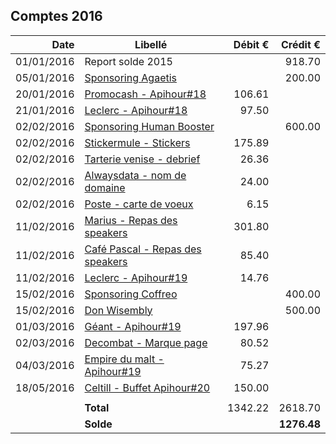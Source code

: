 
## Comptes 2016

| Date       | Libellé                                                                            | Débit €   | Crédit €  |
|-----------:|------------------------------------------------------------------------------------|----------:|----------:|
| 01/01/2016 | Report solde 2015                                                                  |           |    918.70 |
| 05/01/2016 | [Sponsoring Agaetis](invoices/out/201512_01_agaetis.pdf)                           |           |    200.00 |
| 20/01/2016 | [Promocash - Apihour#18](invoices/in/201601_01_promocash.pdf)                      |    106.61 |           |
| 21/01/2016 | [Leclerc - Apihour#18](invoices/in/201602_02_leclerc.pdf)                          |     97.50 |           |
| 02/02/2016 | [Sponsoring Human Booster](../2016/invoices/out/201601_01_humanbooster.pdf)        |           |    600.00 |
| 02/02/2016 | [Stickermule - Stickers](../2016/invoices/in/201602_01_stickermule.pdf)            |    175.89 |           |
| 02/02/2016 | [Tarterie venise - debrief](../2016/invoices/in/201601_03_tarterie_venise.pdf)     |     26.36 |           |
| 02/02/2016 | [Alwaysdata - nom de domaine](invoices/in/201601_04_alwaysdata.pdf)                |     24.00 |           |
| 02/02/2016 | [Poste - carte de voeux](invoices/in/201601_05_post.pdf)                           |      6.15 |           |
| 11/02/2016 | [Marius - Repas des speakers](invoices/in/201602_02_marius.pdf)                    |    301.80 |           |
| 11/02/2016 | [Café Pascal - Repas des speakers](invoices/in/201602_03_pascal.pdf)               |     85.40 |           |
| 11/02/2016 | [Leclerc - Apihour#19](invoices/in/201602_04_leclerc.pdf)                          |     14.76 |           |
| 15/02/2016 | [Sponsoring Coffreo](../2015/invoices/out/201512_04_coffreo.pdf)                   |           |    400.00 |
| 15/02/2016 | [Don Wisembly](../2016/invoices/out/201601_02_wisembly.pdf)                        |           |    500.00 |
| 01/03/2016 | [Géant - Apihour#19](invoices/in/201603_01_geant.pdf)                              |    197.96 |           |
| 02/03/2016 | [Decombat - Marque page](invoices/in/201603_02_decombat.pdf)                       |     80.52 |           |
| 04/03/2016 | [Empire du malt - Apihour#19](invoices/in/201603_03_empire.pdf)                    |     75.27 |           |
| 18/05/2016 | [Celtill - Buffet Apihour#20](invoices/in/201605_01_celtill.pdf)                   |    150.00 |           |
|            |                                                                                    |           |           |
|            |                                                                          **Total** |   1342.22 |   2618.70 |
|            |                                                                          **Solde** |           |**1276.48**|
